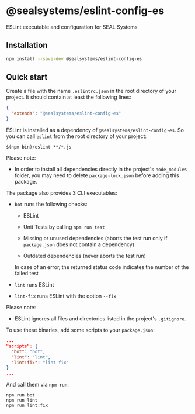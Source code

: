 # @sealsystems/eslint-config-es

ESLint executable and configuration for SEAL Systems

## Installation

```bash
npm install --save-dev @sealsystems/eslint-config-es
```

## Quick start

Create a file with the name `.eslintrc.json` in the root directory of your project. It should contain at least the following lines:

```json
{
  "extends": "@sealsystems/eslint-config-es"
}
```

ESLint is installed as a dependency of `@sealsystems/eslint-config-es`. So you can call `eslint` from the root directory of your project:

```shell
$(npm bin)/eslint **/*.js
```

Please note:

- In order to install all dependencies directly in the project's `node_modules` folder, you may need to delete `package-lock.json` before adding this package.

The package also provides 3 CLI executables:

- `bot` runs the following checks:

  - ESLint

  - Unit Tests by calling `npm run test`

  - Missing or unused dependencies (aborts the test run only if `package.json` does not contain a dependency)

  - Outdated dependencies (never aborts the test run)

  In case of an error, the returned status code indicates the number of the failed test

- `lint` runs ESLint

- `lint-fix` runs ESLint with the option `--fix`

Please note:

- ESLint ignores all files and directories listed in the project's `.gitignore`.

To use these binaries, add some scripts to your `package.json`:

```json
...
"scripts": {
  "bot": "bot",
  "lint": "lint",
  "lint:fix": "lint-fix"
}
...
```

And call them via `npm run`:

```shell
npm run bot
npm run lint
npm run lint:fix
```
